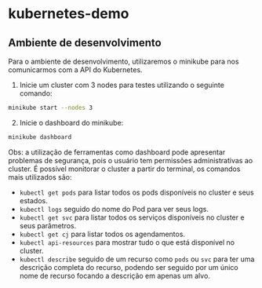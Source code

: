 # kubernetes-demo

  
## Ambiente de desenvolvimento

Para o ambiente de desenvolvimento, utilizaremos o minikube para nos comunicarmos com a API do Kubernetes.


1. Inicie um cluster com 3 nodes para testes utilizando o seguinte comando:

``` bash
minikube start --nodes 3
```

2. Inicie o dashboard do minikube:

``` bash
minikube dashboard
```

Obs: a utilização de ferramentas como dashboard pode apresentar problemas de segurança, pois o usuário tem permissões administrativas ao cluster. É possível monitorar o cluster a partir do terminal, os comandos mais utilizados são:

- `kubectl get pods` para listar todos os pods disponíveis no cluster e seus estados.
- `kubectl logs` seguido do nome do Pod para ver seus logs.
- `kubectl get svc` para listar todos os serviços disponíveis no cluster e seus parâmetros.
- `kubectl get cj` para listar todos os agendamentos.
- `kubectl api-resources` para mostrar tudo o que está disponível no cluster.
- `kubectl describe` seguido de um recurso como `pods` ou `svc` para ter uma descrição completa do recurso, podendo ser seguido por um único nome de recurso focando a descrição em apenas um alvo.